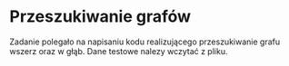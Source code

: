# Przeszukiwanie grafów

Zadanie polegało na napisaniu kodu realizującego przeszukiwanie grafu wszerz oraz w głąb.
Dane testowe nalezy wczytać z pliku.
